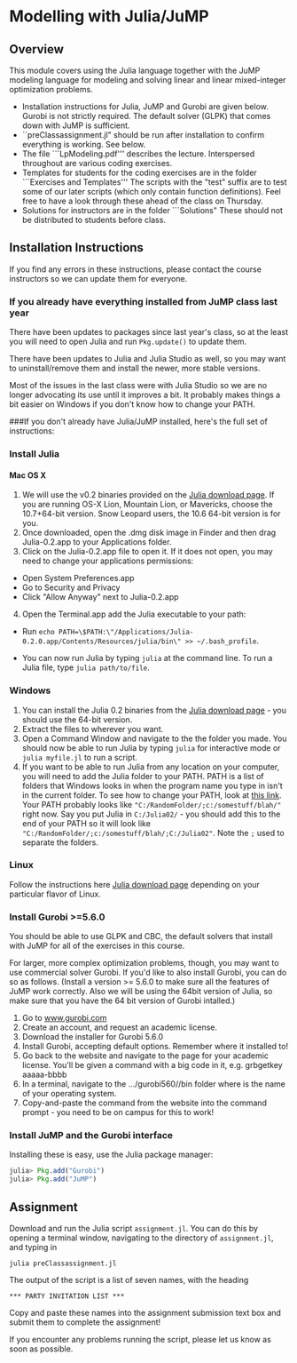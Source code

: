 # Modelling with Julia/JuMP

## Overview
This module covers using the Julia language together with the JuMP modeling language for modeling and solving linear and linear mixed-integer optimization problems.

- Installation instructions for Julia, JuMP and Gurobi are given below.  Gurobi is not strictly required. The default solver (GLPK) that comes down with JuMP is sufficient.
- ``preClassassignment.jl" should be run after installation to confirm everything is working.  See below.
- The file ```LpModeling.pdf''' describes the lecture.  Interspersed throughout are various coding exercises.
- Templates for students for the coding exercises are in the folder ```Exercises and Templates'''  The scripts with the "test" suffix are to test some of our later scripts (which only contain function definitions). Feel free to have a look through these ahead of the class on Thursday. 
- Solutions for instructors are in the folder ```Solutions"  These should not be distributed to students before class.

## Installation Instructions

If you find any errors in these instructions, please contact the course instructors so we can update them for everyone.

### If you already have everything installed from JuMP class last year

There have been updates to packages since last year's class, so at the least you will need to open Julia and run ``Pkg.update()`` to update them.

There have been updates to Julia and Julia Studio as well, so you may want to uninstall/remove them and install the newer, more stable versions.

Most of the issues in the last class were with Julia Studio so we are no longer advocating its use until it improves a bit. It probably makes things a bit easier on Windows if you don't know how to change your PATH.


###If you don't already have Julia/JuMP installed, here's the full set of instructions:  

### Install Julia

#### Mac OS X
1.  We will use the v0.2 binaries provided on the [Julia download page](http://julialang.org/downloads/).  If you are running OS-X Lion, Mountain Lion, or Mavericks, choose the 10.7+64-bit version.  Snow Leopard users, the 10.6 64-bit version is for you.
2. Once downloaded, open the .dmg disk image in Finder and then drag Julia-0.2.app to your Applications folder.
3. Click on the Julia-0.2.app file to open it. If it does not open, you may need to change your applications permissions:
 * Open System Preferences.app
 * Go to Security and Privacy
 * Click "Allow Anyway" next to Julia-0.2.app
4. Open the Terminal.app add the Julia executable to your path:
 * Run ``echo PATH=\$PATH:\"/Applications/Julia-0.2.0.app/Contents/Resources/julia/bin\" >> ~/.bash_profile``.

 * You can now run Julia by typing ``julia`` at the command line. To run a Julia file, type ``julia path/to/file``.

### Windows 

1. You can install the Julia 0.2 binaries from the [Julia download page](http://julialang.org/downloads/) - you should use the 64-bit version.
2. Extract the files to wherever you want.
3. Open a Command Window and navigate to the the folder you made. You should now be able to run Julia by typing ``julia`` for interactive mode or ``julia myfile.jl`` to run a script.
4. If you want to be able to run Julia from any location on your computer, you will need to add the Julia folder to your PATH. PATH is a list of folders that Windows looks in when the program name you type in isn't in the current folder. To see how to change your PATH, look at [this link](http://www.computerhope.com/issues/ch000549.htm). Your PATH probably looks like ``"C:/RandomFolder/;c:/somestuff/blah/"`` right now. Say you put Julia in ``C:/Julia02/`` - you should add this to the end of your PATH so it will look like ``"C:/RandomFolder/;c:/somestuff/blah/;C:/Julia02"``. Note the ``;`` used to separate the folders.


### Linux

Follow the instructions here [Julia download page](http://julialang.org/downloads/)  depending on your particular flavor of Linux.  


### Install Gurobi >=5.6.0
You should be able to use GLPK and CBC, the default solvers that install with JuMP for all of the exercises in this course.

For larger, more complex optimization problems, though, you may want to use commercial solver Gurobi.  If you'd like to also install Gurobi, you can do so as follows.  (Install a version >= 5.6.0 to make sure all the features of JuMP work correctly.  Also we will be using the 64bit version of Julia, so make sure that you have the 64 bit version of Gurobi intalled.)  

1. Go to www.gurobi.com
2. Create an account, and request an academic license.
3. Download the installer for Gurobi 5.6.0
4. Install Gurobi, accepting default options. Remember where it installed to!
5. Go back to the website and navigate to the page for your academic license. You'll be given a command with a big code in it, e.g. grbgetkey aaaaa-bbbb
6. In a terminal, navigate to the .../gurobi560/<operating system>/bin folder where <operating system> is the name of your operating system.  
7. Copy-and-paste the command from the website into the command prompt - you need to be on campus for this to work!


### Install JuMP and the Gurobi interface

Installing these is easy, use the Julia package manager: 

```jl
julia> Pkg.add("Gurobi")
julia> Pkg.add("JuMP")
```


## Assignment

Download and run the Julia script ``assignment.jl``. You can do this by opening a terminal window, navigating to the directory of ``assignment.jl``, and typing in
```
julia preClassassignment.jl
```
The output of the script is a list of seven names, with the heading 
```
*** PARTY INVITATION LIST ***
```
Copy and paste these names into the assignment submission text box and submit them to complete the assignment!

If you encounter any problems running the script, please let us know as soon as possible.
